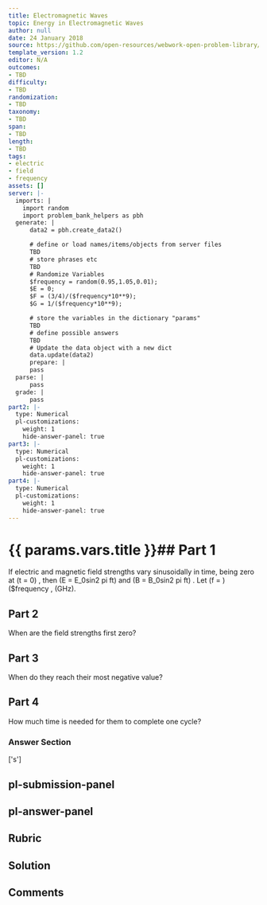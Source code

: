 ```yaml
---
title: Electromagnetic Waves
topic: Energy in Electromagnetic Waves
author: null
date: 24 January 2018
source: https://github.com/open-resources/webwork-open-problem-library/tree/master/Contrib/BrockPhysics/College_Physics_Urone/24.Electromagnetic_Waves/24-04.Energy_in_Electromagnetic_Waves/NU_U17_24_04_017.pg
template_version: 1.2
editor: N/A
outcomes:
- TBD
difficulty:
- TBD
randomization:
- TBD
taxonomy:
- TBD
span:
- TBD
length:
- TBD
tags:
- electric
- field
- frequency
assets: []
server: |-
  imports: |
    import random
    import problem_bank_helpers as pbh
  generate: |
      data2 = pbh.create_data2()

      # define or load names/items/objects from server files
      TBD
      # store phrases etc
      TBD
      # Randomize Variables
      $frequency = random(0.95,1.05,0.01);
      $E = 0;
      $F = (3/4)/($frequency*10**9);
      $G = 1/($frequency*10**9);

      # store the variables in the dictionary "params"
      TBD
      # define possible answers
      TBD
      # Update the data object with a new dict
      data.update(data2)
      prepare: |
      pass
  parse: |
      pass
  grade: |
      pass
part2: |-
  type: Numerical
  pl-customizations:
    weight: 1
    hide-answer-panel: true
part3: |-
  type: Numerical
  pl-customizations:
    weight: 1
    hide-answer-panel: true
part4: |-
  type: Numerical
  pl-customizations:
    weight: 1
    hide-answer-panel: true
---
```


# {{ params.vars.title }}## Part 1 
If electric and magnetic field strengths vary sinusoidally in time, being zero at (t = 0) , then (E = E_0sin2 pi ft) and (B = B_0sin2 pi ft) . Let (f = ) ($frequency , (GHz). 
## Part 2 
When are the field strengths first zero? 
## Part 3 
When do they reach their most negative value? 
## Part 4 
How much time is needed for them to complete one cycle? 


### Answer Section 
['s']

## pl-submission-panel 


## pl-answer-panel 


## Rubric 


## Solution 


## Comments 


